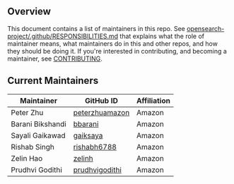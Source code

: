 ## Overview

This document contains a list of maintainers in this repo. See [opensearch-project/.github/RESPONSIBILITIES.md](https://github.com/opensearch-project/.github/blob/main/RESPONSIBILITIES.md#maintainer-responsibilities) that explains what the role of maintainer means, what maintainers do in this and other repos, and how they should be doing it. If you're interested in contributing, and becoming a maintainer, see [CONTRIBUTING](CONTRIBUTING.md).

## Current Maintainers

| Maintainer       | GitHub ID                                           | Affiliation |
| ---------------- | --------------------------------------------------- | ----------- |
| Peter Zhu        | [peterzhuamazon](https://github.com/peterzhuamazon) | Amazon      |
| Barani Bikshandi | [bbarani](https://github.com/bbarani)               | Amazon      |
| Sayali Gaikawad  | [gaiksaya](https://github.com/gaiksaya)             | Amazon      |
| Rishab Singh     | [rishabh6788](https://github.com/rishabh6788)       | Amazon      |
| Zelin Hao        | [zelinh](https://github.com/zelinh)                 | Amazon      |
| Prudhvi Godithi  | [prudhvigodithi](https://github.com/prudhvigodithi) | Amazon      |
